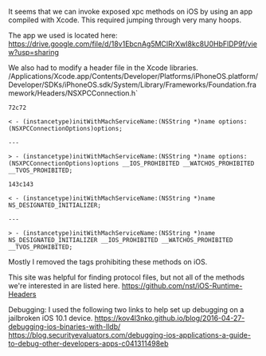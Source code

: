 It seems that we can invoke exposed xpc methods on iOS by using an app compiled with Xcode.
This required jumping through very many hoops.

The app we used is located here:
https://drive.google.com/file/d/18v1EbcnAg5MCIRrXwI8kc8U0HbFlDP9f/view?usp=sharing

We also had to modify a header file in the Xcode libraries.
/Applications/Xcode.app/Contents/Developer/Platforms/iPhoneOS.platform/Developer/SDKs/iPhoneOS.sdk/System/Library/Frameworks/Foundation.framework/Headers/NSXPCConnection.h`
```
72c72

< - (instancetype)initWithMachServiceName:(NSString *)name options:(NSXPCConnectionOptions)options;

---

> - (instancetype)initWithMachServiceName:(NSString *)name options:(NSXPCConnectionOptions)options __IOS_PROHIBITED __WATCHOS_PROHIBITED __TVOS_PROHIBITED;

143c143

< - (instancetype)initWithMachServiceName:(NSString *)name NS_DESIGNATED_INITIALIZER;

---

> - (instancetype)initWithMachServiceName:(NSString *)name NS_DESIGNATED_INITIALIZER __IOS_PROHIBITED __WATCHOS_PROHIBITED __TVOS_PROHIBITED;
```

Mostly I removed the tags prohibiting these methods on iOS.

This site was helpful for finding protocol files, but not all of the methods we're interested in are listed here.
https://github.com/nst/iOS-Runtime-Headers

Debugging:
  I used the following two links to help set up debugging on a jailbroken iOS 10.1 device.
  https://kov4l3nko.github.io/blog/2016-04-27-debugging-ios-binaries-with-lldb/
  https://blog.securityevaluators.com/debugging-ios-applications-a-guide-to-debug-other-developers-apps-c041311498eb


